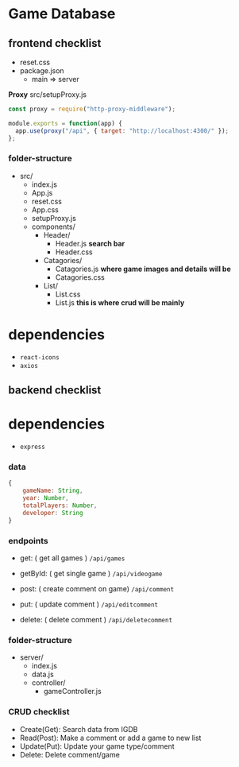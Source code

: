 # Game Database

## frontend checklist

- reset.css
- package.json
  - main => server

**Proxy**
src/setupProxy.js

```js
const proxy = require("http-proxy-middleware");

module.exports = function(app) {
  app.use(proxy("/api", { target: "http://localhost:4300/" });
};
```

### folder-structure

- src/
  - index.js
  - App.js
  - reset.css
  - App.css
  - setupProxy.js
  - components/
    - Header/
      - Header.js **search bar**
      - Header.css
    - Catagories/
      - Catagories.js **where game images and details will be**
      - Catagories.css
    - List/
      - List.css
      - List.js **this is where crud will be mainly**

# dependencies

- `react-icons`
- `axios`

## backend checklist

# dependencies

- `express`

### data

```js
{
    gameName: String,
    year: Number,
    totalPlayers: Number,
    developer: String
}
```

### endpoints

- get: ( get all games ) `/api/games`

- getById: ( get single game ) `/api/videogame`

- post: ( create comment on game) `/api/comment`

- put: ( update comment ) `/api/editcomment`

- delete: ( delete comment ) `/api/deletecomment`

### folder-structure

- server/
  - index.js
  - data.js
  - controller/
    - gameController.js

### CRUD checklist

- Create(Get): Search data from IGDB
- Read(Post): Make a comment or add a game to new list
- Update(Put): Update your game type/comment
- Delete: Delete comment/game
